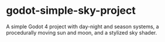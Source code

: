 # godot-simple-sky-project
A simple Godot 4 project with day-night and season systems, a procedurally moving sun and moon, and a stylized sky shader.
